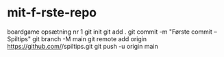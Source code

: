 # mit-f-rste-repo
boardgame opsætning nr 1
git init
git add .
git commit -m "Første commit – Spiltips"
git branch -M main
git remote add origin https://github.com/<brugernavn>/spiltips.git
git push -u origin main

